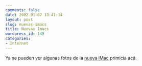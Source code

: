 ```yaml
---
comments: false
date: 2002-01-07 13:41:14
layout: post
slug: nuevas-imacs
title: Nuevas Imacs
wordpress_id: 149
categories:
- Internet
---
```


Ya se pueden ver algunas fotos de la [nueva iMac](http://www.mac-life.de/macworld/index.html) primicia acá.




 
